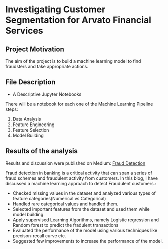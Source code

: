 # Investigating Customer Segmentation for Arvato Financial Services

## Project Motivation

The aim of the project is to build a machine learning model to find fraudsters and take appropriate actions.

## File Description

- A Descriptive Jupyter Notebooks

There will be a notebook for each one of the Machine Learning Pipeline steps:

1. Data Analysis
2. Feature Engineering
3. Feature Selection
4. Model Building

## Results of the analysis

Results and discussion were published on Medium: [Fraud Detection](https://medium.com/@bhaskar.kamireddy09/how-to-detect-fraud-transactions-e0ff058b2116)

Fraud detection in banking is a critical activity that can span a series of fraud schemes and fraudulent activity from customers. In this blog, I have discussed a machine learning approach to detect Fraudulent customers.:
- Checked missing values in the dataset and analyzed various types of feature categories(Numerical vs Categorical)
- Handled rare categorical values and handled them.
- Selected important features from the dataset and used them while model building.
- Apply supervised Learning Algorithms, namely Logistic regression and Random forest to predict the fradulent transactions
- Evaluated the performance of the model using various techniques like precison-recall curve etc.
- Suggested few improvements to increase the performance of the model.

